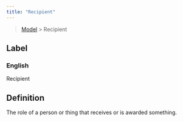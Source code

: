 ```yaml
---
title: "Recipient"
---
```


> [Model](../../) > Recipient

## Label

### English
Recipient


## Definition
The role of a person or thing that receives or is awarded something. 


    
